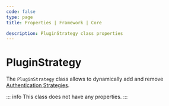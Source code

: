 ```yaml
---
code: false
type: page
title: Properties | Framework | Core

description: PluginStrategy class properties
---
```


# PluginStrategy

The `PluginStrategy` class allows to dynamically add and remove [Authentication Strategies](/core/2/guides/write-plugins/integrate-authentication-strategy).  

::: info
This class does not have any properties.
:::
